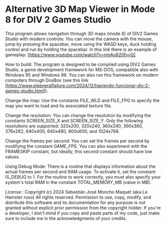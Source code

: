 # Alternative 3D Map Viewer in Mode 8 for DIV 2 Games Studio

This program allows navigation through 3D maps (mode 8) of DIV2 Games Studio with modern controls:
You can move the camera with the mouse, jump by pressing the spacebar, move using the WASD keys, duck holding control and run by holding the spacebar.
In this link there is an example of gameplay: [https://www.youtube.com/watch?v=nmAo820fvyQ]

How to build:
The program is designed to be compiled using DIV2 Games Studio, a game development framework for MS-DOS, compatible also with Windows 95 and Windows 98.
You can also run this framework on modern computers through DosBox (see this link [https://www.elgeneralfailure.com/2024/12/haciendo-funcionar-div-2-games-studio.html]).

Change the map:
Use the constants FILE_WLD and FILE_FPG to specify the map you want to load and its associated texture file.

Change the resolution:
You can change the resolution by modifying the constants SCREEN_SIZE_X and SCREEN_SIZE_Y.
Only the following resolutions are supported: 320x200, 320x240, 360x240, 360x360, 376x282, 640x400, 640x480, 800x600, and 1024x768.

Change the frames per second:
You can set the frames per second by modifying the constant GAME_FPS. You can also experiment with the FRAMESKIP constant, but ideally, this second constant should have low values.

Using Debug Mode:
There is a routine that displays information about the actual frames per second and RAM usage. To activate it, set the constant IS_DEBUG to 1. For the routine to work correctly, you must also specify your system's total RAM in the constant TOTAL_MEMORY_MB (value in MB).

License :
Copyright (c) 2024 Sebastián José Moncho Maquet (aka Le Hamster ruso)
All rights reserved. Permission to use, copy, modify, and distribute this software and its documentation for any purpose is not granted without explicit prior permission from the copyright holder. If you're a developer, I don't mind if you copy and paste parts of my code, just make sure to include me in the acknowledgments of your credits.
